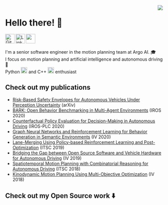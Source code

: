 
<img align='right' src="https://github-readme-stats.vercel.app/api?username=patrickhart&hide=issues&count_private=true">

#  Hello there! 👋

<a href="https://github.com/patrickhart">
  <img align="left" alt="Github" width="30px" src="https://cdn.jsdelivr.net/npm/simple-icons@v3/icons/github.svg" />
</a>
<a href="https://www.linkedin.com/in/patrick-hart-en/">
  <img align="left" alt="Linkedin" width="30px" src="https://cdn.jsdelivr.net/npm/simple-icons@v3/icons/linkedin.svg" />
</a>
<a href="mailto:patrick.hart@tum.de">
  <img align="left" width="30px" src="https://cdn.jsdelivr.net/npm/simple-icons@3.3.0/icons/gmail.svg" />
</a>
</br></br>

I'm a senior software engineer in the motion planning team at Argo AI. 🎓 <br />
I focus on motion planning and artificial intelligence and autonomous driving 🚗 <br />
Python <img width="20px" src="https://upload.wikimedia.org/wikipedia/commons/c/c3/Python-logo-notext.svg" /> and C++ <img width="20px" src="https://upload.wikimedia.org/wikipedia/commons/1/18/ISO_C%2B%2B_Logo.svg" /> enthusiast <br />


## Check out my publications

* [Risk-Based Safety Envelopes for Autonomous Vehicles Under Perception Uncertainty](https://arxiv.org/abs/2107.09918) (arXiv)
* [BARK: Open Behavior Benchmarking in Multi-Agent Environments](https://ieeexplore.ieee.org/document/9341222) (IROS 2020)
* [Counterfactual Policy Evaluation for Decision-Making in Autonomous Driving](https://arxiv.org/abs/2003.11919) (IROS-PLC 2020)
* [Graph Neural Networks and Reinforcement Learning for Behavior Generation in Semantic Environments](https://ieeexplore.ieee.org/document/9304738) (IV 2020)
* [Lane-Merging Using Policy-based Reinforcement Learning and Post-Optimization](https://ieeexplore.ieee.org/document/8917002) (ITSC 2019)
* [Bridging the Gap between Open Source Software and Vehicle Hardware for Autonomous Driving](https://ieeexplore.ieee.org/document/8813784) (IV 2019)
* [Spatiotemporal Motion Planning with Combinatorial Reasoning for Autonomous Driving](https://ieeexplore.ieee.org/document/8570003) (ITSC 2018)
* [Kinodynamic Motion Planning Using Multi-Objective Optimization](https://ieeexplore.ieee.org/document/8500363) (IV 2018)

## Check out my Open Source work  ⬇️
